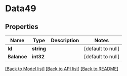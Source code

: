 # Data49

## Properties
Name | Type | Description | Notes
------------ | ------------- | ------------- | -------------
**Id** | **string** |  | [default to null]
**Balance** | **int32** |  | [default to null]

[[Back to Model list]](../README.md#documentation-for-models) [[Back to API list]](../README.md#documentation-for-api-endpoints) [[Back to README]](../README.md)

